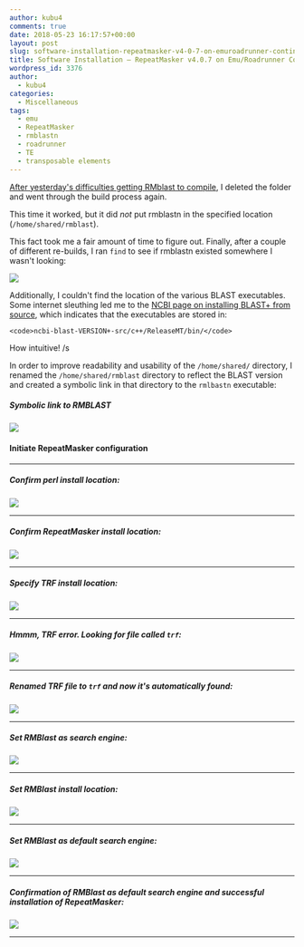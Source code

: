 ```yaml
---
author: kubu4
comments: true
date: 2018-05-23 16:17:57+00:00
layout: post
slug: software-installation-repeatmasker-v4-0-7-on-emuroadrunner-continued
title: Software Installation – RepeatMasker v4.0.7 on Emu/Roadrunner Continued
wordpress_id: 3376
author:
  - kubu4
categories:
  - Miscellaneous
tags:
  - emu
  - RepeatMasker
  - rmblastn
  - roadrunner
  - TE
  - transposable elements
---
```


[After yesterday's difficulties getting RMblast to compile](2018/05/22/software-installation-repeatmasker-v4-0-7-on-emuroadrunner.html), I deleted the folder and went through the build process again.

This time it worked, but it did _not_ put rmblastn in the specified location (`/home/shared/rmblast`).

This fact took me a fair amount of time to figure out. Finally, after a couple of different re-builds, I ran `find` to see if rmblastn existed somewhere I wasn't looking:

![](https://owl.fish.washington.edu/Athaliana/20180523_rmblast_install_01.png)

Additionally, I couldn't find the location of the various BLAST executables. Some internet sleuthing led me to the [NCBI page on installing BLAST+ from source](httpss://www.ncbi.nlm.nih.gov/books/NBK279671/), which indicates that the executables are stored in:


    
    <code>ncbi-blast-VERSION+-src/c++/ReleaseMT/bin/</code>



How intuitive! /s

In order to improve readability and usability of the `/home/shared/` directory, I renamed the `/home/shared/rmblast` directory to reflect the BLAST version and created a symbolic link in that directory to the `rmlbastn` executable:



##### Symbolic link to RMBLAST



![](https://owl.fish.washington.edu/Athaliana/20180523_rmblast_install_02.png)



#### Initiate RepeatMasker configuration





* * *





##### Confirm perl install location:



![](https://owl.fish.washington.edu/Athaliana/20180523_rmblast_install_03.png)



* * *





##### Confirm RepeatMasker install location:



![](https://owl.fish.washington.edu/Athaliana/20180523_rmblast_install_04.png)



* * *





##### Specify TRF install location:



![](https://owl.fish.washington.edu/Athaliana/20180523_rmblast_install_05.png)



* * *





##### Hmmm, TRF error. Looking for file called `trf`:



![](https://owl.fish.washington.edu/Athaliana/20180523_rmblast_install_06.png)



* * *





##### Renamed TRF file to `trf` and now it's automatically found:



![](https://owl.fish.washington.edu/Athaliana/20180523_rmblast_install_07.png)



* * *





##### Set RMBlast as search engine:



![](https://owl.fish.washington.edu/Athaliana/20180523_rmblast_install_08.png)



* * *





##### Set RMBlast install location:



![](https://owl.fish.washington.edu/Athaliana/20180523_rmblast_install_09.png)



* * *





##### Set RMBlast as default search engine:



![](https://owl.fish.washington.edu/Athaliana/20180523_rmblast_install_10.png)



* * *





##### Confirmation of RMBlast as default search engine and successful installation of RepeatMasker:



![](https://owl.fish.washington.edu/Athaliana/20180523_rmblast_install_12.png)



* * *
